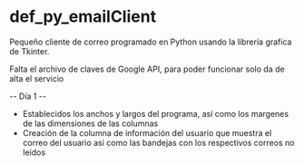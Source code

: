 # def_py_emailClient

Pequeño cliente de correo programado en Python usando la librería grafica de Tkinter.

Falta el archivo de claves de Google API, para poder funcionar solo da de alta el servicio

-- Día 1 --
  - Establecidos los anchos y largos del programa, así como los margenes de las dimensiones de las columnas
  - Creación de la columna de información del usuario que muestra el correo del usuario asi como las bandejas con los respectivos correos no leídos
